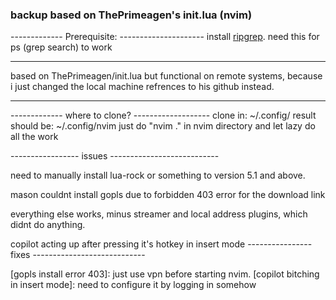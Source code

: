 ### backup based on ThePrimeagen's init.lua (nvim)
------------- Prerequisite: ---------------------
 install [ripgrep](https://github.com/BurntSushi/ripgrep).
 need this for <leader>ps (grep search) to work
_________________________________________________

based on ThePrimeagen/init.lua but functional on
remote systems, because i just changed the local
machine refrences to his github instead.
_________________________________________________

------------- where to clone? -------------------
clone in: ~/.config/
result should be: ~/.config/nvim
just do "nvim ." in nvim directory and let lazy do all the work


----------------- issues ---------------------------

need to manually install lua-rock or something to version 5.1 and above.

mason couldnt install gopls due to forbidden 403 error for the download link

everything else works, minus streamer and local address plugins, which didnt do anything.

copilot acting up after pressing it's hotkey in insert mode
---------------- fixes ----------------------------

[gopls install error 403]: just use vpn before starting nvim.
[copilot bitching in insert mode]: need to configure it by logging in somehow



